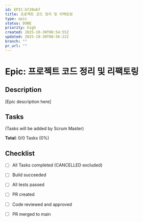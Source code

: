 ```yaml
---
id: EPIC-bf20abf
title: 프로젝트 코드 정리 및 리팩토링
type: epic
status: DONE
priority: high
created: 2025-10-30T08:54:55Z
updated: 2025-10-30T08:56:22Z
branch: ""
pr_url: ""
---
```


# Epic: 프로젝트 코드 정리 및 리팩토링

## Description

[Epic description here]

## Tasks

(Tasks will be added by Scrum Master)

**Total**: 0/0 Tasks (0%)

## Checklist

- [ ] All Tasks completed (CANCELLED excluded)
- [ ] Build succeeded
- [ ] All tests passed
- [ ] PR created
- [ ] Code reviewed and approved
- [ ] PR merged to main

